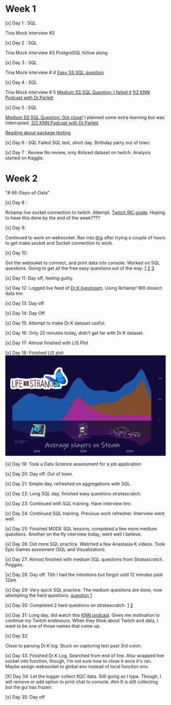 # Week 1

[x] Day 1 : SQL

Tina Mock interview #2

[x] Day 2 : SQL

Tina Mock interview #3
PostgreSQL follow along

[x] Day 3 : SQL

Tina Mock interview # 4
[Easy SS SQL question](https://platform.stratascratch.com/coding-question?id=10061&python=)

[x] Day 4 : SQL

Tina Mock interview # 5
[Medium SS SQL Question: I failed it](https://platform.stratascratch.com/coding-question?id=10285&python=)
[1/2 KNN Podcast with Dr.Parlett](https://www.youtube.com/watch?v=1PctFrquj9w&t=2204s)


[x] Day 5 : SQL

[Medium SS SQL Question: Got close!](https://platform.stratascratch.com/coding-question?id=10064&python=)
I planned some extra learning but was interrupted. 
[2/2 KNN Podcast with Dr.Parlett](https://www.youtube.com/watch?v=1PctFrquj9w&t=2204s)

[Reading about package testing](https://kbroman.org/pkg_primer/pages/tests.html)


[x] Day 6 : SQL
Failed SQL test, short day. Birthday party out of town. 

[x] Day 7 : Review
No review, only #sliced dataset on twitch. Analysis started on Kaggle. 



# Week 2
"# 66-Days-of-Data" 

[x] Day 8 :

Rchamp live socket connection to twitch. Attempt. 
[Twitch IRC guide](https://dev.twitch.tv/docs/irc/guide). 
Hoping to have this done by the end of the week????


[x] Day 9: 

Continued to work on websocket. 
Ran into [this](https://rdrr.io/github/rstudio/R-Websockets/man/websocket.html) after trying a couple of hours to get make.socket and Socket connection to work. 


[x] Day 10:

Got the websoket to connect, and print data into console. 
Worked on SQL questions. Going to get all the free easy questions out of the way. 
[1](https://platform.stratascratch.com/coding-question?id=10308&python=)
[2](https://platform.stratascratch.com/coding-question?id=10299&python=) 
[3](https://platform.stratascratch.com/coding-question?id=10046&python=)

[x] Day 11:
Day off, feeling guilty. 

[x] Day 12:
Logged live feed of [Dr.K livestream](https://www.twitch.tv/videos/1088612561). Using Rchamp! Will dissect data tmr. 

[x] Day 13: 
Day off

[x] Day 14:
Day Off

[x] Day 15:
Attempt to make Dr.K dataset useful. 

[x] Day 16:
Only 20 minutes today, didn't get far with Dr.K dataset. 

[x] Day 17:
Almost finished with LIS Plot

[x] Day 18:
Finished LIS plot
![plot](https://github.com/mowgl-i/Cool-Vis/blob/main/lisplot.png)

[x] Day 19:
Took a Data Science assessment for a job application

[x] Day 20:
Day off. Out of town. 

[x] Day 21:
Simple day, refreshed on aggregations with SQL. 

[x] Day 22:
Long SQL day, finished easy questions stratascratch. 

[x] Day 23:
Continued with SQL training. 
Have interview tmr. 

[x] Day 24:
Continued SQL training.
Previous work refresher.
Interview went well. 

[x] Day 25:
Finished MODE SQL lessons, completed a few more medium questions. 
Another on the fly interview today, went well I believe. 

[x] Day 26:
Did more SQL practice. Watched a few Anastasia K videos. Took Epic Games assesment (SQL and Visualization). 


[x] Day 27:
Almost finished with medium SQL questions from Stratascratch. Poggies. 

[x] Day 28:
Day off. Tbh I had the intentions but forgot until 12 minutes past 12am

[x] Day 29:
Very quick SQL practice. The medium questions are done, now attempting the hard questions. 
[quesiton 1](https://platform.stratascratch.com/coding/10300-premium-vs-freemium?python=)


[x] Day 30:
Completed 2 hard questions on stratascratch. 
[1](https://platform.stratascratch.com/coding/9915-highest-cost-orders?python=)
[2](https://platform.stratascratch.com/coding/10319-monthly-percentage-difference?python=)

[x] Day 31:
Long day, did watch this [KNN podcast](https://www.youtube.com/watch?v=YsIcuj8o9wM). Gives me motivation to continue my Twitch endevours. 
When they think about Twitch and data, I want to be one of those names that come up.  

[x] Day 32:

Close to parsing Dr.K log. 
Stuck on capturing text past 3rd colon.

[x] Day 33:
Finished Dr.K Log. Searched from end of line. Also wrapped live socket into function, though, I'm not sure how to close it once it's ran. 
Maybe assign websocket to global env instead of local funciton env. 

[X] Day 34:
Let the logger collect XQC data. Still going as I type. Though, I will remove or add option to print chat to console. Atm R is still collecting but the gui has frozen.

[x] Day 35:
Day off
